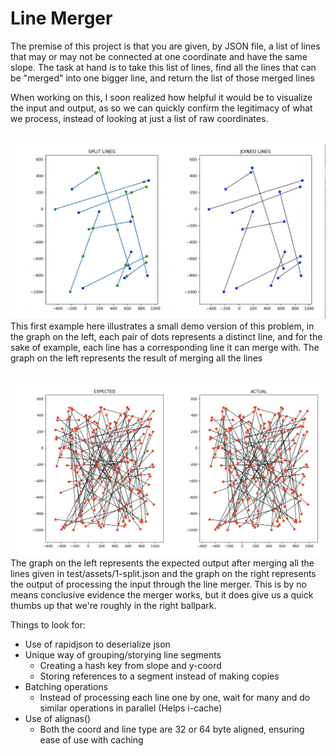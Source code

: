 # Line Merger
The premise of this project is that you are given, by JSON file, a list of lines that may or may not be connected at one coordinate and have the same slope. The task at hand is to take this list of lines, find all the lines that can be "merged" into one bigger line, and return the list of those merged lines

When working on this, I soon realized how helpful it would be to visualize the input and output, as so we can quickly confirm the legitimacy of what we process, instead of looking at just a list of raw coordinates. 
<br /><br />

![My Image](visualize/split_vs_joined_visualized_1.png)
This first example here illustrates a small demo version of this problem, in the graph on the left, each pair of dots represents a distinct line, and for the sake of example, each line has a corresponding line it can merge with. The graph on the left  represents the result of merging all the lines
<br /><br />

![My Image](visualize/expected_vs_actual_visualized.png)
The graph on the left represents the expected output after merging all the lines given in test/assets/1-split.json and the graph on the right represents the output of processing the input through the line merger. This is by no means conclusive evidence the merger works, but it does give us a quick thumbs up that we're roughly in the right ballpark. 


Things to look for:
- Use of rapidjson to deserialize json
- Unique way of grouping/storying line segments
    - Creating a hash key from slope and y-coord
    - Storing references to a segment instead of making copies
- Batching operations
    - Instead of processing each line one by one, wait for many and do similar operations in parallel (Helps i-cache)
- Use of alignas()
    - Both the coord and line type are 32 or 64 byte aligned, ensuring ease of use with caching


